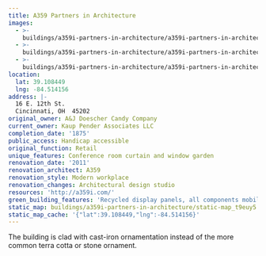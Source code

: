 ```yaml
---
title: A359 Partners in Architecture
images:
  - >-
    buildings/a359i-partners-in-architecture/a359i-partners-in-architecture-0_e3kb72
  - >-
    buildings/a359i-partners-in-architecture/a359i-partners-in-architecture-1_ysrrga
  - >-
    buildings/a359i-partners-in-architecture/a359i-partners-in-architecture-2_d8yril
location:
  lat: 39.108449
  lng: -84.514156
address: |-
  16 E. 12th St.
  Cincinnati, OH  45202
original_owner: A&J Doescher Candy Company
current_owner: Kaup Pender Associates LLC
completion_date: '1875'
public_access: Handicap accessible
original_function: Retail
unique_features: Conference room curtain and window garden
renovation_date: '2011'
renovation_architect: A359
renovation_style: Modern workplace
renovation_changes: Architectural design studio
resources: 'http://a359i.com/'
green_building_features: 'Recycled display panels, all components mobile for reuse'
static_map: buildings/a359i-partners-in-architecture/static-map_t9euy5
static_map_cache: '{"lat":39.108449,"lng":-84.514156}'
---
```


The building is clad with cast-iron ornamentation instead of the more common terra cotta or stone ornament.
